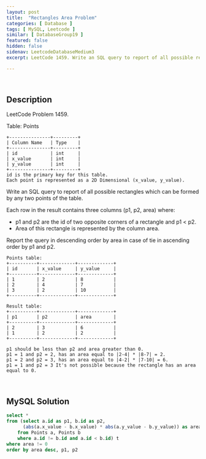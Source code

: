 ```yaml
---
layout: post
title:  "Rectangles Area Problem"
categories: [ Database ]
tags: [ MySQL, Leetcode ]
similar: [ DatabaseGroup19 ]
featured: false
hidden: false
sidenav: LeetcodeDatabaseMedium3
excerpt: LeetCode 1459. Write an SQL query to report of all possible rectangles which can be formed by any two points of the table. 

---
```


<br />

## Description

LeetCode Problem 1459. 

Table: Points

```
+---------------+---------+
| Column Name   | Type    |
+---------------+---------+
| id            | int     |
| x_value       | int     |
| y_value       | int     |
+---------------+---------+
id is the primary key for this table.
Each point is represented as a 2D Dimensional (x_value, y_value).
```

Write an SQL query to report of all possible rectangles which can be formed by any two points of the table. 

Each row in the result contains three columns (p1, p2, area) where:

* p1 and p2 are the id of two opposite corners of a rectangle and p1 < p2.
* Area of this rectangle is represented by the column area.

Report the query in descending order by area in case of tie in ascending order by p1 and p2.

```
Points table:
+----------+-------------+-------------+
| id       | x_value     | y_value     |
+----------+-------------+-------------+
| 1        | 2           | 8           |
| 2        | 4           | 7           |
| 3        | 2           | 10          |
+----------+-------------+-------------+

Result table:
+----------+-------------+-------------+
| p1       | p2          | area        |
+----------+-------------+-------------+
| 2        | 3           | 6           |
| 1        | 2           | 2           |
+----------+-------------+-------------+

p1 should be less than p2 and area greater than 0.
p1 = 1 and p2 = 2, has an area equal to |2-4| * |8-7| = 2.
p1 = 2 and p2 = 3, has an area equal to |4-2| * |7-10| = 6.
p1 = 1 and p2 = 3 It's not possible because the rectangle has an area equal to 0.
```

<br />

## MySQL Solution


```sql
select *
from (select a.id as p1, b.id as p2,
      (abs(a.x_value - b.x_value) * abs(a.y_value - b.y_value)) as area
    from Points a, Points b
    where a.id != b.id and a.id < b.id) t
where area != 0
order by area desc, p1, p2 
```
